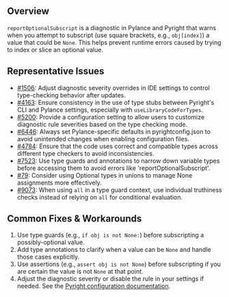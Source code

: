 ## Overview

`reportOptionalSubscript` is a diagnostic in Pylance and Pyright that warns when you attempt to subscript (use square brackets, e.g., `obj[index]`) a value that could be `None`. This helps prevent runtime errors caused by trying to index or slice an optional value.

## Representative Issues

-   [#1506](https://github.com/microsoft/pylance-release/issues/1506): Adjust diagnostic severity overrides in IDE settings to control type-checking behavior after updates.
-   [#4163](https://github.com/microsoft/pylance-release/issues/4163): Ensure consistency in the use of type stubs between Pyright's CLI and Pylance settings, especially with `useLibraryCodeForTypes`.
-   [#5200](https://github.com/microsoft/pylance-release/issues/5200): Provide a configuration setting to allow users to customize diagnostic rule severities based on the type checking mode.
-   [#6446](https://github.com/microsoft/pylance-release/issues/6446): Always set Pylance-specific defaults in pyrightconfig.json to avoid unintended changes when enabling configuration files.
-   [#4784](https://github.com/microsoft/pyright/issues/4784): Ensure that the code uses correct and compatible types across different type checkers to avoid inconsistencies.
-   [#7523](https://github.com/microsoft/pyright/issues/7523): Use type guards and annotations to narrow down variable types before accessing them to avoid errors like 'reportOptionalSubscript'.
-   [#79](https://github.com/microsoft/pyright/issues/79): Consider using Optional types in unions to manage None assignments more effectively.
-   [#9073](https://github.com/microsoft/pyright/issues/9073): When using `all` in a type guard context, use individual truthiness checks instead of relying on `all` for conditional evaluation.

## Common Fixes & Workarounds

1. Use type guards (e.g., `if obj is not None:`) before subscripting a possibly-optional value.
2. Add type annotations to clarify when a value can be `None` and handle those cases explicitly.
3. Use assertions (e.g., `assert obj is not None`) before subscripting if you are certain the value is not `None` at that point.
4. Adjust the diagnostic severity or disable the rule in your settings if needed. See the [Pyright configuration documentation](https://github.com/microsoft/pyright/blob/main/docs/configuration.md#reportOptionalSubscript).
